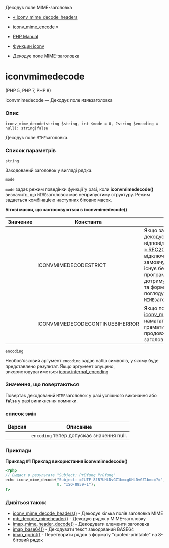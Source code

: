 Декодує поле MIME-заголовка

-   [« iconv\_mime\_decode\_headers](function.iconv-mime-decode-headers.html)
    
-   [iconv\_mime\_encode »](function.iconv-mime-encode.html)
    
-   [PHP Manual](index.html)
    
-   [Функции iconv](ref.iconv.html)
    
-   Декодує поле MIME-заголовка
    

# iconvmimedecode

(PHP 5, PHP 7, PHP 8)

iconvmimedecode — Декодує поле `MIME`заголовка

### Опис

```methodsynopsis
iconv_mime_decode(string $string, int $mode = 0, ?string $encoding = null): string|false
```

Декодує поле `MIME`заголовка.

### Список параметрів

`string`

Закодований заголовок у вигляді рядка.

`mode`

`mode` задає режим поведінки функції у разі, коли **iconvmimedecode()** визначить, що `MIME`заголовок має неприпустиму структуру. Режим задається комбінацією наступних бітових масок.

**Бітові маски, що застосовуються в **iconvmimedecode()****

| Значение | Константа                       | Описание                                                                                                                                                                                                                                                                                         |
|----------|---------------------------------|--------------------------------------------------------------------------------------------------------------------------------------------------------------------------------------------------------------------------------------------------------------------------------------------------|
|          | ICONVMIMEDECODESTRICT           | Якщо задано, заголовок декодується у повній відповідності до стандарту [» RFC2047](http://www.faqs.org/rfcs/rfc2047). Ця опція відключена за замовчуванням, оскільки існує безліч поштових програм, які не дотримуються специфікацій та формують некоректні з погляду стандарту `MIME`заголовки. |
|          | ICONVMIMEDECODECONTINUEВІНERROR | Якщо поставлено, [iconv\_mime\_decode\_headers()](function.iconv-mime-decode-headers.html) намагатиметься пропускати граматичні помилки та продовжувати обробку заголовка.                                                                                                                       |

`encoding`

Необов'язковий аргумент `encoding` задає набір символів, у якому буде представлено результат. Якщо аргумент опущено, використовуватиметься [iconv.internal\_encoding](iconv.configuration.html)

### Значення, що повертаються

Повертає декодований `MIME`заголовок у разі успішного виконання або **`false`** у разі виникнення помилки.

### список змін

| Версия | Описание                                 |
|--------|------------------------------------------|
|        | `encoding` тепер допускає значення null. |

### Приклади

**Приклад #1 Приклад використання **iconvmimedecode()****

```php
<?php
// Выдаст в результате "Subject: Prüfung Prüfung"
echo iconv_mime_decode("Subject: =?UTF-8?B?UHLDvGZ1bmcgUHLDvGZ1bmc=?=",
                       0, "ISO-8859-1");
?>
```

### Дивіться також

-   [iconv\_mime\_decode\_headers()](function.iconv-mime-decode-headers.html) - Декодує кілька полів заголовка MIME
-   [mb\_decode\_mimeheader()](function.mb-decode-mimeheader.html) - Декодує рядок у MIME-заголовку
-   [imap\_mime\_header\_decode()](function.imap-mime-header-decode.html) - Декодувати елементи заголовка
-   [imap\_base64()](function.imap-base64.html) - Декодувати текст закодований BASE64
-   [imap\_qprint()](function.imap-qprint.html) - Перетворити рядок з формату "quoted-printable" на 8-бітовий рядок